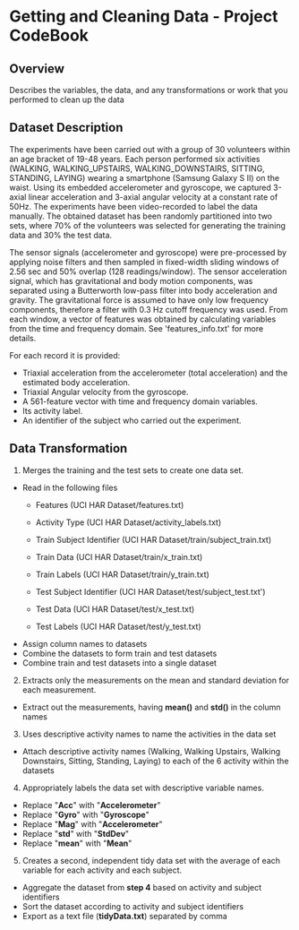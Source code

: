 Getting and Cleaning Data - Project CodeBook
====================

Overview
---------------------
Describes the variables, the data, and any transformations or work that you performed to clean up the data

Dataset Description
---------------------
The experiments have been carried out with a group of 30 volunteers within an age bracket of 19-48 years. Each person performed six activities (WALKING, WALKING_UPSTAIRS, WALKING_DOWNSTAIRS, SITTING, STANDING, LAYING) wearing a smartphone (Samsung Galaxy S II) on the waist. Using its embedded accelerometer and gyroscope, we captured 3-axial linear acceleration and 3-axial angular velocity at a constant rate of 50Hz. The experiments have been video-recorded to label the data manually. The obtained dataset has been randomly partitioned into two sets, where 70% of the volunteers was selected for generating the training data and 30% the test data. 

The sensor signals (accelerometer and gyroscope) were pre-processed by applying noise filters and then sampled in fixed-width sliding windows of 2.56 sec and 50% overlap (128 readings/window). The sensor acceleration signal, which has gravitational and body motion components, was separated using a Butterworth low-pass filter into body acceleration and gravity. The gravitational force is assumed to have only low frequency components, therefore a filter with 0.3 Hz cutoff frequency was used. From each window, a vector of features was obtained by calculating variables from the time and frequency domain. See 'features_info.txt' for more details. 

For each record it is provided:
- Triaxial acceleration from the accelerometer (total acceleration) and the estimated body acceleration.
- Triaxial Angular velocity from the gyroscope. 
- A 561-feature vector with time and frequency domain variables. 
- Its activity label. 
- An identifier of the subject who carried out the experiment.

Data Transformation
---------------------
1) Merges the training and the test sets to create one data set.
- Read in the following files
  - Features (UCI HAR Dataset/features.txt)
  - Activity Type (UCI HAR Dataset/activity_labels.txt)
	
  - Train Subject Identifier (UCI HAR Dataset/train/subject_train.txt)
  - Train Data (UCI HAR Dataset/train/x_train.txt)
  - Train Labels (UCI HAR Dataset/train/y_train.txt)

  - Test Subject Identifier (UCI HAR Dataset/test/subject_test.txt')
  - Test Data (UCI HAR Dataset/test/x_test.txt)
  - Test Labels (UCI HAR Dataset/test/y_test.txt)
- Assign column names to datasets
- Combine the datasets to form train and test datasets
- Combine train and test datasets into a single dataset
	
2) Extracts only the measurements on the mean and standard deviation for each measurement.
- Extract out the measurements, having **mean()** and **std()** in the column names 
	
3) Uses descriptive activity names to name the activities in the data set
- Attach descriptive activity names (Walking, Walking Upstairs, Walking Downstairs, Sitting, Standing, Laying) to each of the 6 activity within the datasets
	
4) Appropriately labels the data set with descriptive variable names. 
- Replace "**Acc**" with "**Accelerometer**"
- Replace "**Gyro**" with "**Gyroscope**"
- Replace "**Mag**" with "**Accelerometer**"
- Replace "**std**" with "**StdDev**"
- Replace "**mean**" with "**Mean**"
	
5) Creates a second, independent tidy data set with the average of each variable for each activity and each subject.
- Aggregate the dataset from **step 4** based on activity and subject identifiers
- Sort the dataset according to activity and subject identifiers
- Export as a text file (**tidyData.txt**) separated by comma
